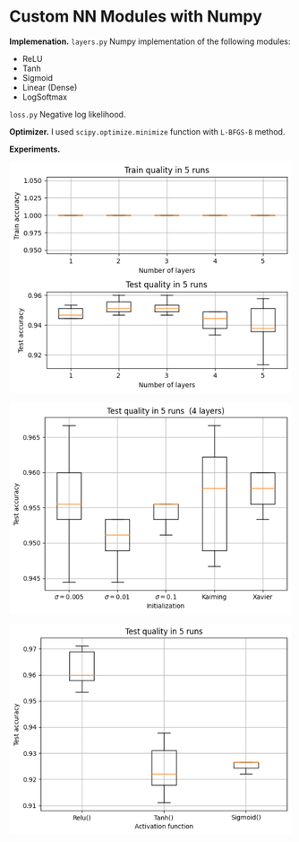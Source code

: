 # Custom NN Modules with Numpy

**Implemenation.**
`layers.py` Numpy implementation of the following modules:
- ReLU
- Tanh
- Sigmoid
- Linear (Dense)
- LogSoftmax

`loss.py` Negative log likelihood.

**Optimizer.** I used `scipy.optimize.minimize` function with `L-BFGS-B` method.

**Experiments.** 

![](figures/layers.png)

![](figures/init.png)

![](figures/actfn.png)
